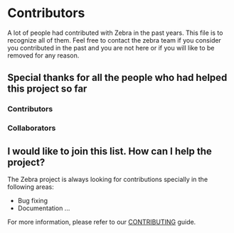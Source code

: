 # Contributors

A lot of people had contributed with Zebra in the past years. This file is to recognize all of them. Feel free to contact the zebra team if you consider you contributed in the past and you are not here or if you will like to be removed for any reason.

## Special thanks for all the people who had helped this project so far

### Contributors

### Collaborators

## I would like to join this list. How can I help the project?

The Zebra project is always looking for contributions specially in the following areas:

- Bug fixing
- Documentation
...

For more information, please refer to our [CONTRIBUTING](CONTRIBUTING.md) guide.
